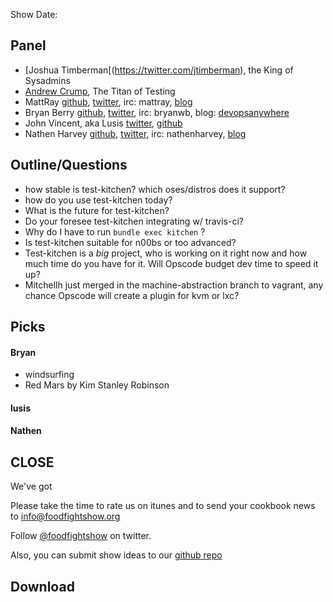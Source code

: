 Show Date:  

Panel<a name="panel"></a>
-----

* [Joshua Timberman[(https://twitter.com/jtimberman), the King of Sysadmins
* [Andrew Crump](https://twitter.com/acrmp), The Titan of Testing
* MattRay [github](http://github.com/mattray), [twitter](http://twitter.com/mattray), irc: mattray, [blog](http://www.leastresistance.net/)
* Bryan Berry [github](http://github.com/bryanwb), [twitter](http://twitter.com/bryanwb), irc: bryanwb, blog: [devopsanywhere](http://devopsanywhere.blogspot.com)
* John Vincent, aka Lusis [twitter](https://twitter.com/#!/lusis), [github](https://github.com/lusis)
* Nathen Harvey [github](http://github.com/nathenharvey), [twitter](http://twitter.com/nathenharvey), irc: nathenharvey, [blog](http://nathenharvey.com)


Outline/Questions
-----------------

* how stable is test-kitchen? which oses/distros does it support?
* how do you use test-kitchen today?
* What is the future for test-kitchen?
* Do your foresee test-kitchen integrating w/ travis-ci?
* Why do I have to run `bundle exec kitchen` ?
* Is test-kitchen suitable for n00bs or too advanced?
* Test-kitchen is a _big_ project, who is working on it right now and
  how much time do you have for it. Will Opscode  budget dev time to
  speed it up?
* Mitchellh just merged in the machine-abstraction branch to vagrant,
  any chance Opscode will create a plugin for kvm or lxc?


Picks<a name="picks"></a>
-----

#### Bryan  

* windsurfing
* Red Mars by Kim Stanley Robinson

#### lusis  

#### Nathen  



CLOSE
-----

We've got 

Please take the time to rate us on itunes and to send your cookbook
news to info@foodfightshow.org

Follow [@foodfightshow](http://twitter.com/foodfightshow) on twitter.

Also, you can submit show ideas to our [github repo](https://github.com/foodfight/showz)



Download
--------
